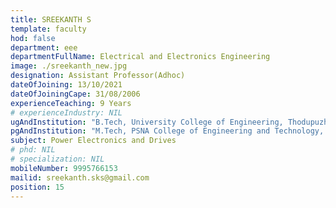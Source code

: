 ```yaml
---
title: SREEKANTH S
template: faculty
hod: false
department: eee
departmentFullName: Electrical and Electronics Engineering
image: ./sreekanth_new.jpg
designation: Assistant Professor(Adhoc)
dateOfJoining: 13/10/2021
dateOfJoiningCape: 31/08/2006
experienceTeaching: 9 Years
# experienceIndustry: NIL
ugAndInstitution: "B.Tech, University College of Engineering, Thodupuzha"
pgAndInstitution: "M.Tech, PSNA College of Engineering and Technology, Dindigul"
subject: Power Electronics and Drives
# phd: NIL
# specialization: NIL
mobileNumber: 9995766153
mailid: sreekanth.sks@gmail.com
position: 15
---
```

